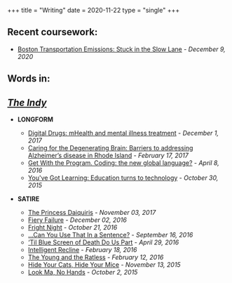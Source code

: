 +++
title = "Writing"
date = 2020-11-22
type = "single"
+++

Recent coursework:
--

* [Boston Transportation Emissions: Stuck in the Slow Lane](https://spark.adobe.com/page/ox4qTGu6XIi8V/) - *December 9, 2020*

Words in:
--

*[The Indy](http://www.theindy.org/)*
---

- **LONGFORM**
  * [Digital Drugs: mHealth and mental illness treatment](http://www.theindy.org/1292) - *December 1, 2017*
  * [Caring for the Degenerating Brain: Barriers to addressing Alzheimer’s disease in Rhode Island](http://www.theindy.org/1056) - *February 17, 2017*
  * [Get With the Program. Coding: the new global language?](http://www.theindy.org/850) - *April 8, 2016*
  * [You've Got Learning: Education turns to technology](http://www.theindy.org/712) - *October 30, 2015*

- **SATIRE**
  * [The Princess Daiquiris](http://www.theindy.org/1246) - *November 03, 2017*
  * [Fiery Failure](http://www.theindy.org/1011) - *December 02, 2016*
  * [Fright Night](http://www.theindy.org/950) - *October 21, 2016*
  * [...Can You Use That In a Sentence?](http://www.theindy.org/901) - *September 16, 2016*
  * [‘Til Blue Screen of Death Do Us Part](http://www.theindy.org/886) - *April 29, 2016*
  * [Intelligent Recline](http://www.theindy.org/792) - *February 18, 2016*
  * [The Young and the Ratless](http://www.theindy.org/778) - *February 12, 2016*
  * [Hide Your Cats, Hide Your Mice](http://www.theindy.org/728) - *November 13, 2015*
  * [Look Ma, No Hands](http://www.theindy.org/662) - *October 2, 2015*
